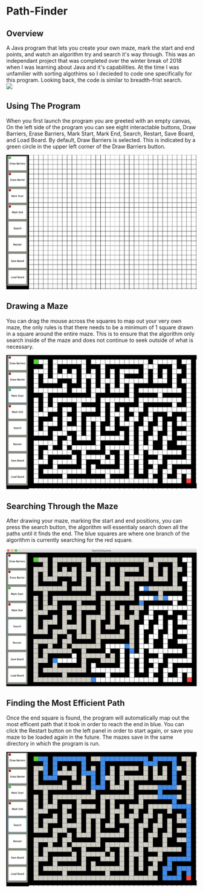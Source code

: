 # Path-Finder
<h2>Overview</h2>
A Java program that lets you create your own maze, mark the start and end points, and watch an algorithm try and search it's way through.  This was an independant project that was completed over the winter break of 2018 when I was learning about Java and it's capabilities.  At the time I was unfamilier with sorting algothims so I decieded to code one specifically for this program.  Looking back, the code is similar to breadth-frist search.
<br>

<img src="Searching%20Algorithm/demo.gif" width="600px">

<h2>Using The Program</h2>

When you first launch the program you are greeted with an empty canvas, On the left side of the program you can see eight interactable buttons, Draw Barriers, Erase Barriers, Mark Start, Mark End, Search, Restart, Save Board, and Load Board. By default, Draw Barriers is selected. This is indicated by a green circle in the upper left corner of the Draw Barriers button.

![Empty_Canvas](Searching%20Algorithm/ScreenShots/Screen1.png)


<h2>Drawing a Maze</h2>
You can drag the mouse across the squares to map out your very own maze, the only rules is that there needs to be a minimum of 1 square drawn in a square around the entire maze.  This is to ensure that the algorithm only search inside of the maze and does not continue to seek outside of what is necessary. 

![Empty_Canvas](Searching%20Algorithm/ScreenShots/Screen2.png)

<h2>Searching Through the Maze</h2>
After drawing your maze, marking the start and end positions, you can press the search button, the algorithm will essentialy search down all the paths until it finds the end.  The blue squares are where one branch of the algorithm is currently searching for the red square.

![Empty_Canvas](Searching%20Algorithm/ScreenShots/Screen3New.png)

<h2>Finding the Most Efficient Path</h2>
Once the end square is found, the program will automatically map out the most efficent path that it took in order to reach the end in blue. You can click the Restart button on the left panel in order to start again, or save you maze to be loaded again in the future. The mazes save in the same directory in which the program is run.

![Empty_Canvas](Searching%20Algorithm/ScreenShots/Screen4.png)
